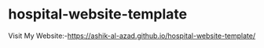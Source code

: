 # hospital-website-template
Visit My Website:-https://ashik-al-azad.github.io/hospital-website-template/
